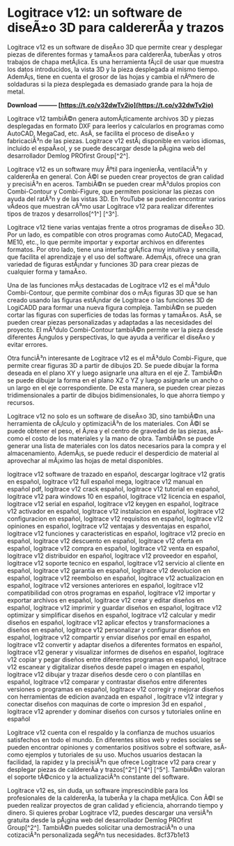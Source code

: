 
 
# Logitrace v12: un software de diseÃ±o 3D para caldererÃ­a y trazos
 
Logitrace v12 es un software de diseÃ±o 3D que permite crear y desplegar piezas de diferentes formas y tamaÃ±os para caldererÃ­a, tuberÃ­as y otros trabajos de chapa metÃ¡lica. Es una herramienta fÃ¡cil de usar que muestra los datos introducidos, la vista 3D y la pieza desplegada al mismo tiempo. AdemÃ¡s, tiene en cuenta el grosor de las hojas y cambia el nÃºmero de soldaduras si la pieza desplegada es demasiado grande para la hoja de metal.
 
**Download ——— [https://t.co/v32dwTv2io](https://t.co/v32dwTv2io)**


 
Logitrace v12 tambiÃ©n genera automÃ¡ticamente archivos 3D y piezas desplegadas en formato DXF para leerlos y calcularlos en programas como AutoCAD, MegaCad, etc. AsÃ­, se facilita el proceso de diseÃ±o y fabricaciÃ³n de las piezas. Logitrace v12 estÃ¡ disponible en varios idiomas, incluido el espaÃ±ol, y se puede descargar desde la pÃ¡gina web del desarrollador Demlog PROfirst Group[^2^].
 
Logitrace v12 es un software muy Ãºtil para ingenierÃ­a, ventilaciÃ³n y caldererÃ­a en general. Con Ã©l se pueden crear proyectos de gran calidad y precisiÃ³n en aceros. TambiÃ©n se pueden crear mÃ³dulos propios con Combi-Contour y Combi-Figure, que permiten posicionar las piezas con ayuda del ratÃ³n y de las vistas 3D. En YouTube se pueden encontrar varios vÃ­deos que muestran cÃ³mo usar Logitrace v12 para realizar diferentes tipos de trazos y desarrollos[^1^] [^3^].
  
Logitrace v12 tiene varias ventajas frente a otros programas de diseÃ±o 3D. Por un lado, es compatible con otros programas como AutoCAD, Megacad, ME10, etc., lo que permite importar y exportar archivos en diferentes formatos. Por otro lado, tiene una interfaz grÃ¡fica muy intuitiva y sencilla, que facilita el aprendizaje y el uso del software. AdemÃ¡s, ofrece una gran variedad de figuras estÃ¡ndar y funciones 3D para crear piezas de cualquier forma y tamaÃ±o.
 
Una de las funciones mÃ¡s destacadas de Logitrace v12 es el mÃ³dulo Combi-Contour, que permite combinar dos o mÃ¡s figuras 3D que se han creado usando las figuras estÃ¡ndar de Logitrace o las funciones 3D de LogiCADD para formar una nueva figura compleja. TambiÃ©n se pueden cortar las figuras con superficies de todas las formas y tamaÃ±os. AsÃ­, se pueden crear piezas personalizadas y adaptadas a las necesidades del proyecto. El mÃ³dulo Combi-Contour tambiÃ©n permite ver la pieza desde diferentes Ã¡ngulos y perspectivas, lo que ayuda a verificar el diseÃ±o y evitar errores.
 
Otra funciÃ³n interesante de Logitrace v12 es el mÃ³dulo Combi-Figure, que permite crear figuras 3D a partir de dibujos 2D. Se puede dibujar la forma deseada en el plano XY y luego asignarle una altura en el eje Z. TambiÃ©n se puede dibujar la forma en el plano XZ o YZ y luego asignarle un ancho o un largo en el eje correspondiente. De esta manera, se pueden crear piezas tridimensionales a partir de dibujos bidimensionales, lo que ahorra tiempo y recursos.
  
Logitrace v12 no solo es un software de diseÃ±o 3D, sino tambiÃ©n una herramienta de cÃ¡lculo y optimizaciÃ³n de los materiales. Con Ã©l se puede obtener el peso, el Ã¡rea y el centro de gravedad de las piezas, asÃ­ como el costo de los materiales y la mano de obra. TambiÃ©n se puede generar una lista de materiales con los datos necesarios para la compra y el almacenamiento. AdemÃ¡s, se puede reducir el desperdicio de material al aprovechar al mÃ¡ximo las hojas de metal disponibles.
 
logitrace v12 software de trazado en español,  descargar logitrace v12 gratis en español,  logitrace v12 full español mega,  logitrace v12 manual en español pdf,  logitrace v12 crack español,  logitrace v12 tutorial en español,  logitrace v12 para windows 10 en español,  logitrace v12 licencia en español,  logitrace v12 serial en español,  logitrace v12 keygen en español,  logitrace v12 activador en español,  logitrace v12 instalacion en español,  logitrace v12 configuracion en español,  logitrace v12 requisitos en español,  logitrace v12 opiniones en español,  logitrace v12 ventajas y desventajas en español,  logitrace v12 funciones y caracteristicas en español,  logitrace v12 precio en español,  logitrace v12 descuento en español,  logitrace v12 oferta en español,  logitrace v12 compra en español,  logitrace v12 venta en español,  logitrace v12 distribuidor en español,  logitrace v12 proveedor en español,  logitrace v12 soporte tecnico en español,  logitrace v12 servicio al cliente en español,  logitrace v12 garantia en español,  logitrace v12 devolucion en español,  logitrace v12 reembolso en español,  logitrace v12 actualizacion en español,  logitrace v12 versiones anteriores en español,  logitrace v12 compatibilidad con otros programas en español,  logitrace v12 importar y exportar archivos en español,  logitrace v12 crear y editar diseños en español,  logitrace v12 imprimir y guardar diseños en español,  logitrace v12 optimizar y simplificar diseños en español,  logitrace v12 calcular y medir diseños en español,  logitrace v12 aplicar efectos y transformaciones a diseños en español,  logitrace v12 personalizar y configurar diseños en español,  logitrace v12 compartir y enviar diseños por email en español,  logitrace v12 convertir y adaptar diseños a diferentes formatos en español,  logitrace v12 generar y visualizar informes de diseños en español,  logitrace v12 copiar y pegar diseños entre diferentes programas en español,  logitrace v12 escanear y digitalizar diseños desde papel o imagen en español,  logitrace v12 dibujar y trazar diseños desde cero o con plantillas en español,  logitrace v12 comparar y contrastar diseños entre diferentes versiones o programas en español,  logitrace v12 corregir y mejorar diseños con herramientas de edicion avanzada en español ,  logitrace v12 integrar y conectar diseños con maquinas de corte o impresion 3d en español ,  logitrace v12 aprender y dominar diseños con cursos y tutoriales online en español
 
Logitrace v12 cuenta con el respaldo y la confianza de muchos usuarios satisfechos en todo el mundo. En diferentes sitios web y redes sociales se pueden encontrar opiniones y comentarios positivos sobre el software, asÃ­ como ejemplos y tutoriales de su uso. Muchos usuarios destacan la facilidad, la rapidez y la precisiÃ³n que ofrece Logitrace v12 para crear y desplegar piezas de caldererÃ­a y trazos[^2^] [^4^] [^5^]. TambiÃ©n valoran el soporte tÃ©cnico y la actualizaciÃ³n constante del software.
 
Logitrace v12 es, sin duda, un software imprescindible para los profesionales de la caldererÃ­a, la tuberÃ­a y la chapa metÃ¡lica. Con Ã©l se pueden realizar proyectos de gran calidad y eficiencia, ahorrando tiempo y dinero. Si quieres probar Logitrace v12, puedes descargar una versiÃ³n gratuita desde la pÃ¡gina web del desarrollador Demlog PROfirst Group[^2^]. TambiÃ©n puedes solicitar una demostraciÃ³n o una cotizaciÃ³n personalizada segÃºn tus necesidades.
 8cf37b1e13
 
